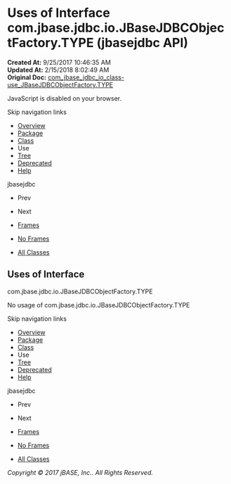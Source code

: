 # Uses of Interface com.jbase.jdbc.io.JBaseJDBCObjectFactory.TYPE (jbasejdbc   API)

**Created At:** 9/25/2017 10:46:35 AM  
**Updated At:** 2/15/2018 8:02:49 AM  
**Original Doc:** [com_jbase_jdbc_io_class-use_JBaseJDBCObjectFactory.TYPE](https://docs.jbase.com/39235-class-use/com_jbase_jdbc_io_class-use_JBaseJDBCObjectFactory.TYPE)  

<!--<br>    try {<br>        if (location.href.indexOf('is-external=true') == -1) {<br>            parent.document.title="Uses of Interface com.jbase.jdbc.io.JBaseJDBCObjectFactory.TYPE (jbasejdbc   API)";<br>        }<br>    }<br>    catch(err) {<br>    }<br>//-->
JavaScript is disabled on your browser.

Skip navigation links

- [Overview](../../../../../overview-summary.html)
- [Package](./../../com.jbase.jdbc.io-%28jbasejdbc---api%29)
- [Class](./../../jbasejdbcobjectfactory-%28jbasejdbc-api%29 "interface in com.jbase.jdbc.io")
- Use
- [Tree](./../../com.jbase.jdbc.io-class-hierarchy-%28jbasejdbc---api%29)
- [Deprecated](../../../../../deprecated-list.html)
- [Help](../../../../../help-doc.html)


jbasejdbc <br>

- Prev
- Next


- [Frames](./../uses-of-class-com.jbase.jdbc.io.jbasejdbcobjectfactory-%28jbasejdbc---api%29)
- [No Frames](./../uses-of-class-com.jbase.jdbc.io.jbasejdbcobjectfactory-%28jbasejdbc---api%29)


- [All Classes](../../../../../allclasses-noframe.html)


<!--<br>  allClassesLink = document.getElementById("allclasses\_navbar\_top");<br>  if(window==top) {<br>    allClassesLink.style.display = "block";<br>  }<br>  else {<br>    allClassesLink.style.display = "none";<br>  }<br>  //-->

## Uses of Interface
com.jbase.jdbc.io.JBaseJDBCObjectFactory.TYPE

No usage of com.jbase.jdbc.io.JBaseJDBCObjectFactory.TYPE

Skip navigation links

- [Overview](../../../../../overview-summary.html)
- [Package](./../../com.jbase.jdbc.io-%28jbasejdbc---api%29)
- [Class](./../../jbasejdbcobjectfactory-%28jbasejdbc-api%29 "interface in com.jbase.jdbc.io")
- Use
- [Tree](./../../com.jbase.jdbc.io-class-hierarchy-%28jbasejdbc---api%29)
- [Deprecated](../../../../../deprecated-list.html)
- [Help](../../../../../help-doc.html)


jbasejdbc <br>

- Prev
- Next


- [Frames](./../uses-of-class-com.jbase.jdbc.io.jbasejdbcobjectfactory-%28jbasejdbc---api%29)
- [No Frames](./../uses-of-class-com.jbase.jdbc.io.jbasejdbcobjectfactory-%28jbasejdbc---api%29)


- [All Classes](../../../../../allclasses-noframe.html)


<!--<br>  allClassesLink = document.getElementById("allclasses\_navbar\_bottom");<br>  if(window==top) {<br>    allClassesLink.style.display = "block";<br>  }<br>  else {<br>    allClassesLink.style.display = "none";<br>  }<br>  //-->

*Copyright © 2017 jBASE, Inc.. All Rights Reserved.*
